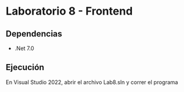# Laboratorio 8 - Frontend


## Dependencias
- .Net 7.0


## Ejecución
En Visual Studio 2022, abrir el archivo Lab8.sln y correr el programa
